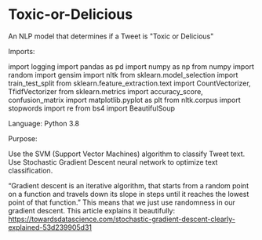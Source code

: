 # Toxic-or-Delicious
An NLP model that determines if a Tweet is "Toxic or Delicious"

Imports:

import logging
import pandas as pd
import numpy as np
from numpy import random
import gensim
import nltk
from sklearn.model_selection import train_test_split
from sklearn.feature_extraction.text import CountVectorizer, TfidfVectorizer
from sklearn.metrics import accuracy_score, confusion_matrix
import matplotlib.pyplot as plt
from nltk.corpus import stopwords
import re
from bs4 import BeautifulSoup

Language:
Python 3.8

Purpose:

Use the SVM (Support Vector Machines) algorithm to classify Tweet text. Use Stochastic Gradient Descent neural network to optimize text classification.

“Gradient descent is an iterative algorithm, that starts from a random point on a function and travels down its slope in steps until it reaches the lowest point of that function.”
This means that we just use randomness in our gradient descent. This article explains it beautifully:
https://towardsdatascience.com/stochastic-gradient-descent-clearly-explained-53d239905d31

